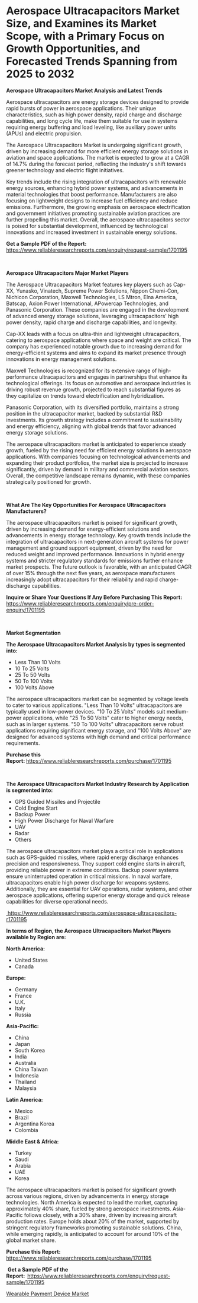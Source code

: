 <p><h1>Aerospace Ultracapacitors Market Size, and Examines its Market Scope, with a Primary Focus on Growth Opportunities, and Forecasted Trends Spanning from 2025 to 2032</h1></p><p><strong>Aerospace Ultracapacitors Market Analysis and Latest Trends</strong></p>
<p><p>Aerospace ultracapacitors are energy storage devices designed to provide rapid bursts of power in aerospace applications. Their unique characteristics, such as high power density, rapid charge and discharge capabilities, and long cycle life, make them suitable for use in systems requiring energy buffering and load leveling, like auxiliary power units (APUs) and electric propulsion.</p><p>The Aerospace Ultracapacitors Market is undergoing significant growth, driven by increasing demand for more efficient energy storage solutions in aviation and space applications. The market is expected to grow at a CAGR of 14.7% during the forecast period, reflecting the industry's shift towards greener technology and electric flight initiatives. </p><p>Key trends include the rising integration of ultracapacitors with renewable energy sources, enhancing hybrid power systems, and advancements in material technologies that boost performance. Manufacturers are also focusing on lightweight designs to increase fuel efficiency and reduce emissions. Furthermore, the growing emphasis on aerospace electrification and government initiatives promoting sustainable aviation practices are further propelling this market. Overall, the aerospace ultracapacitors sector is poised for substantial development, influenced by technological innovations and increased investment in sustainable energy solutions.</p></p>
<p><strong>Get a Sample PDF of the Report:&nbsp;</strong> <a href="https://www.reliableresearchreports.com/enquiry/request-sample/1701195?utm_campaign=2338&utm_medium=2&utm_source=Github&utm_content=ia&utm_term=10022025&utm_id=aerospace-ultracapacitors">https://www.reliableresearchreports.com/enquiry/request-sample/1701195</a></p>
<p>&nbsp;</p>
<p><strong>Aerospace Ultracapacitors Major Market Players</strong></p>
<p><p>The Aerospace Ultracapacitors Market features key players such as Cap-XX, Yunasko, Vinatech, Supreme Power Solutions, Nippon Chemi-Con, Nichicon Corporation, Maxwell Technologies, LS Mtron, Elna America, Batscap, Axion Power International, APowercap Technologies, and Panasonic Corporation. These companies are engaged in the development of advanced energy storage solutions, leveraging ultracapacitors' high power density, rapid charge and discharge capabilities, and longevity.</p><p>Cap-XX leads with a focus on ultra-thin and lightweight ultracapacitors, catering to aerospace applications where space and weight are critical. The company has experienced notable growth due to increasing demand for energy-efficient systems and aims to expand its market presence through innovations in energy management solutions.</p><p>Maxwell Technologies is recognized for its extensive range of high-performance ultracapacitors and engages in partnerships that enhance its technological offerings. Its focus on automotive and aerospace industries is driving robust revenue growth, projected to reach substantial figures as they capitalize on trends toward electrification and hybridization.</p><p>Panasonic Corporation, with its diversified portfolio, maintains a strong position in the ultracapacitor market, backed by substantial R&D investments. Its growth strategy includes a commitment to sustainability and energy efficiency, aligning with global trends that favor advanced energy storage solutions.</p><p>The aerospace ultracapacitors market is anticipated to experience steady growth, fueled by the rising need for efficient energy solutions in aerospace applications. With companies focusing on technological advancements and expanding their product portfolios, the market size is projected to increase significantly, driven by demand in military and commercial aviation sectors. Overall, the competitive landscape remains dynamic, with these companies strategically positioned for growth.</p></p>
<p>&nbsp;</p>
<p><strong>What Are The Key Opportunities For Aerospace Ultracapacitors Manufacturers?</strong></p>
<p><p>The aerospace ultracapacitors market is poised for significant growth, driven by increasing demand for energy-efficient solutions and advancements in energy storage technology. Key growth trends include the integration of ultracapacitors in next-generation aircraft systems for power management and ground support equipment, driven by the need for reduced weight and improved performance. Innovations in hybrid energy systems and stricter regulatory standards for emissions further enhance market prospects. The future outlook is favorable, with an anticipated CAGR of over 15% through the next five years, as aerospace manufacturers increasingly adopt ultracapacitors for their reliability and rapid charge-discharge capabilities.</p></p>
<p><strong>Inquire or Share Your Questions If Any Before Purchasing This Report:</strong> <a href="https://www.reliableresearchreports.com/enquiry/pre-order-enquiry/1701195?utm_campaign=2338&utm_medium=2&utm_source=Github&utm_content=ia&utm_term=10022025&utm_id=aerospace-ultracapacitors">https://www.reliableresearchreports.com/enquiry/pre-order-enquiry/1701195</a></p>
<p>&nbsp;</p>
<p><strong>Market Segmentation</strong></p>
<p><strong>The Aerospace Ultracapacitors Market Analysis by types is segmented into:</strong></p>
<p><ul><li>Less Than 10 Volts</li><li>10 To 25 Volts</li><li>25 To 50 Volts</li><li>50 To 100 Volts</li><li>100 Volts Above</li></ul></p>
<p><p>The aerospace ultracapacitors market can be segmented by voltage levels to cater to various applications. "Less Than 10 Volts" ultracapacitors are typically used in low-power devices. "10 To 25 Volts" models suit medium-power applications, while "25 To 50 Volts" cater to higher energy needs, such as in larger systems. "50 To 100 Volts" ultracapacitors serve robust applications requiring significant energy storage, and "100 Volts Above" are designed for advanced systems with high demand and critical performance requirements.</p></p>
<p><strong>Purchase this Report:&nbsp;</strong><a href="https://www.reliableresearchreports.com/purchase/1701195?utm_campaign=2338&utm_medium=2&utm_source=Github&utm_content=ia&utm_term=10022025&utm_id=aerospace-ultracapacitors">https://www.reliableresearchreports.com/purchase/1701195</a></p>
<p>&nbsp;</p>
<p><strong>The Aerospace Ultracapacitors Market Industry Research by Application is segmented into:</strong></p>
<p><ul><li>GPS Guided Missiles and Projectile</li><li>Cold Engine Start</li><li>Backup Power</li><li>High Power Discharge for Naval Warfare</li><li>UAV</li><li>Radar</li><li>Others</li></ul></p>
<p><p>The aerospace ultracapacitors market plays a critical role in applications such as GPS-guided missiles, where rapid energy discharge enhances precision and responsiveness. They support cold engine starts in aircraft, providing reliable power in extreme conditions. Backup power systems ensure uninterrupted operation in critical missions. In naval warfare, ultracapacitors enable high power discharge for weapons systems. Additionally, they are essential for UAV operations, radar systems, and other aerospace applications, offering superior energy storage and quick release capabilities for diverse operational needs.</p></p>
<p><a href="https://www.reliableresearchreports.com/aerospace-ultracapacitors-r1701195?utm_campaign=2338&utm_medium=2&utm_source=Github&utm_content=ia&utm_term=10022025&utm_id=aerospace-ultracapacitors">&nbsp;https://www.reliableresearchreports.com/aerospace-ultracapacitors-r1701195</a></p>
<p><strong>In terms of Region, the Aerospace Ultracapacitors Market Players available by Region are:</strong></p>
<p>
    <p> <strong> North America: </strong>
        <ul>
            <li>United States</li>
            <li>Canada</li>
        </ul>
        </p> 
    <p> <strong> Europe: </strong>
        <ul>
            <li>Germany</li>
            <li>France</li>
            <li>U.K.</li>
            <li>Italy</li>
            <li>Russia</li>
        </ul>
        </p> 
    <p> <strong> Asia-Pacific: </strong>
        <ul>
            <li>China</li>
            <li>Japan</li>
            <li>South Korea</li>
            <li>India</li>
            <li>Australia</li>
            <li>China Taiwan</li>
            <li>Indonesia</li>
            <li>Thailand</li>
            <li>Malaysia</li>
        </ul>
        </p> 
    <p> <strong> Latin America: </strong>
        <ul>
            <li>Mexico</li>
            <li>Brazil</li>
            <li>Argentina Korea</li>
            <li>Colombia</li>
        </ul>
        </p> 
    <p> <strong> Middle East & Africa: </strong>
        <ul>
            <li>Turkey</li>
            <li>Saudi</li>
            <li>Arabia</li>
            <li>UAE</li>
            <li>Korea</li>
        </ul>
    </p>
    </p>
<p><p>The aerospace ultracapacitors market is poised for significant growth across various regions, driven by advancements in energy storage technologies. North America is expected to lead the market, capturing approximately 40% share, fueled by strong aerospace investments. Asia-Pacific follows closely, with a 30% share, driven by increasing aircraft production rates. Europe holds about 20% of the market, supported by stringent regulatory frameworks promoting sustainable solutions. China, while emerging rapidly, is anticipated to account for around 10% of the global market share.</p></p>
<p><strong>Purchase this Report: </strong><a href="https://www.reliableresearchreports.com/purchase/1701195?utm_campaign=2338&utm_medium=2&utm_source=Github&utm_content=ia&utm_term=10022025&utm_id=aerospace-ultracapacitors">https://www.reliableresearchreports.com/purchase/1701195</a></p>
<p>&nbsp;<strong>Get a Sample PDF of the Report:&nbsp;&nbsp;</strong><a href="https://www.reliableresearchreports.com/enquiry/request-sample/1701195?utm_campaign=2338&utm_medium=2&utm_source=Github&utm_content=ia&utm_term=10022025&utm_id=aerospace-ultracapacitors">https://www.reliableresearchreports.com/enquiry/request-sample/1701195</a></p>
<p><strong></strong></p>
<p><p><a href="https://github.com/donnettaletizia/Market-Research-Report-List-1/blob/main/wearable-payment-device-market.md?utm_campaign=2338&utm_medium=2&utm_source=Github&utm_content=ia&utm_term=10022025&utm_id=aerospace-ultracapacitors">Wearable Payment Device Market</a></p></p>